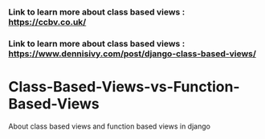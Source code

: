### Link to learn more about class based views :  https://ccbv.co.uk/

### Link to learn more about class based views :  https://www.dennisivy.com/post/django-class-based-views/

# Class-Based-Views-vs-Function-Based-Views
About class based views and function based views in django

